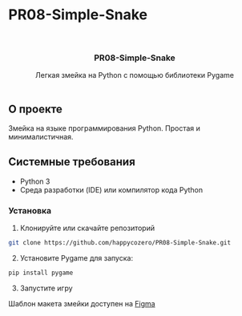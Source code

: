 # PR08-Simple-Snake

<br/>
<p align="center">
  <a href="https://github.com/happycozero - PR08-Simple-Snake">
  </a>

  <h3 align="center">PR08-Simple-Snake</h3>

  <p align="center">
    Легкая змейка на Python с помощью библиотеки Pygame
    <br/>
    <br/>
  </p>
</p>

## О проекте

Змейка на языке программирования Python.
Простая и минималистичная.

## Системные требования

* Python 3
* Среда разработки (IDE) или компилятор кода Python

### Установка

1. Клонируйте или скачайте репозиторий

```sh
git clone https://github.com/happycozero/PR08-Simple-Snake.git
```

2. Установите Pygame для запуска:

```sh
pip install pygame
```

3. Запустите игру

Шаблон макета змейки доступен на [Figma](https://www.figma.com/team_invite/redeem/EinHEGIZ6KB6R5xTxYU0wq)
